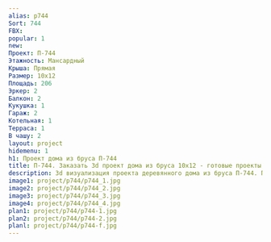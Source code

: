 ```yaml
---
alias: p744
Sort: 744
FBX: 
popular: 1
new: 
Проект: П-744
Этажность: Мансардный
Крыша: Прямая
Размер: 10х12
Площадь: 206
Эркер: 2
Балкон: 2
Кукушка: 1
Гараж: 2
Котельная: 1
Терраса: 1
В чашу: 2
layout: project
hidemenu: 1
h1: Проект дома из бруса П-744
title: П-744. Заказать 3d проект дома из бруса 10х12 - готовые проекты
description: 3d визуализация проекта деревянного дома из бруса П-744. Площадь 206 м2, размер 10х12. Вы можете внести любые изменения в проект.
image1: project/p744/p744_1.jpg
image2: project/p744/p744_2.jpg
image3: project/p744/p744_3.jpg
image4: project/p744/p744_4.jpg
plan1: project/p744/p744-1.jpg
plan2: project/p744/p744-2.jpg
planl: project/p744/p744-f.jpg
---
```

